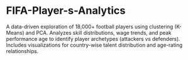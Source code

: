 # FIFA-Player-s-Analytics
A data-driven exploration of 18,000+ football players using clustering (K-Means) and PCA. Analyzes skill distributions, wage trends, and peak performance age to identify player archetypes (attackers vs defenders). Includes visualizations for country-wise talent distribution and age-rating relationships.
